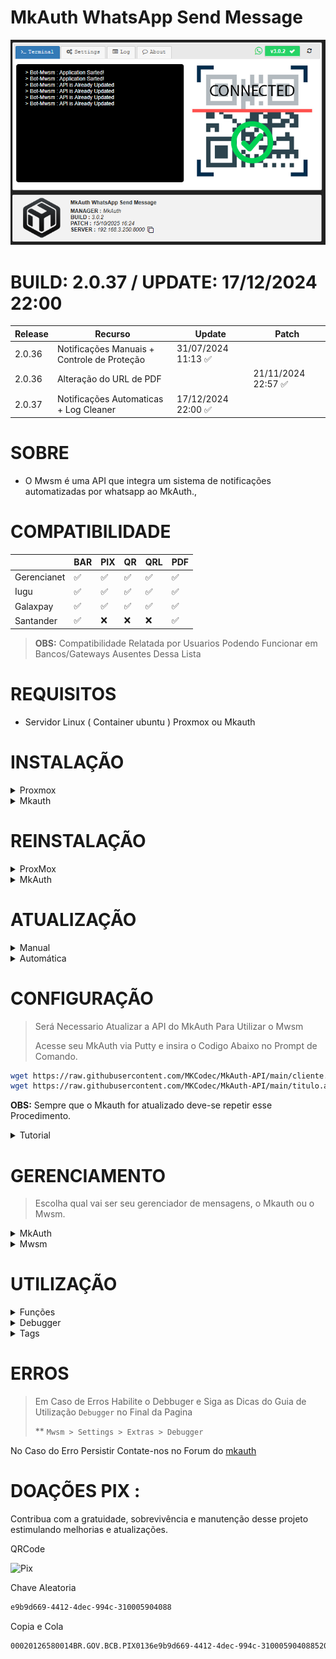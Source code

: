 # MkAuth WhatsApp Send Message

[![Node](https://raw.githubusercontent.com/MKCodec/Mwsm/main/img/Mwsm.png)](#)

# BUILD: 2.0.37 / UPDATE: 17/12/2024 22:00
| Release    | Recurso                                                                              | Update                | Patch                  |
| ---------- | ------------------------------------------------------------------------------------ | --------------------- | ---------------------- | 
|  2.0.36    | Notificações Manuais + Controle de Proteção                              | 31/07/2024 11:13 ✅   |                        |
|  2.0.36    | Alteração do URL de PDF                                                  |                        |  21/11/2024 22:57 ✅  |
|  2.0.37    | Notificações Automaticas + Log Cleaner | 17/12/2024 22:00 ✅   |                        |

# SOBRE
* O Mwsm é uma API que integra um sistema de notificações automatizadas por whatsapp ao MkAuth.,

# COMPATIBILIDADE
|                 | BAR | PIX | QR | QRL | PDF  |
| --------------------  | --- | --- | -- | --- | ---- |
|  Gerencianet     | ✅ | ✅  | ✅ | ✅ | ✅  | 
|  Iugu     | ✅ | ✅  | ✅ | ✅ | ✅  | 
|  Galaxpay     | ✅ | ✅  | ✅ | ✅ | ✅  | 
|  Santander     | ✅ | ❌  | ❌ | ❌ | ✅  | 

 > **OBS:** Compatibilidade Relatada por Usuarios Podendo Funcionar em Bancos/Gateways Ausentes Dessa Lista

# REQUISITOS
* Servidor Linux ( Container ubuntu ) Proxmox ou Mkauth

# INSTALAÇÃO

<details>
<summary>Proxmox</summary>
<br> 
  <b>OBS:</b> é necessario instalar uma distribuição linux no proxmox antes de inserir os codigos abaixo
<br><br>
  
<b>1 - </b>Atualize seu sistema
```sh
apt update
```
```sh
apt upgrade -y
```

<b>2 - </b>Instale as dependencias necessarias
```sh
apt-get install git curl libnss3-dev libgdk-pixbuf2.0-dev libgtk-3-dev libxss-dev libasound2 build-essential -y
```

<b>3 - </b>Instale o node
```sh
curl -fsSL https://deb.nodesource.com/setup_20.x | sudo -E bash - && apt-get install -y nodejs
```

<b>4 - </b>Instale o Mwsm
```sh
git clone https://github.com/MKCodec/Mwsm.git /var/api/Mwsm && cd /var/api/Mwsm
```
<b>5 - </b>Instale as dependencias do Mwsn
```sh
npm install --silent && npm run start:mwsm
```
</details>

<details>
<summary>Mkauth</summary>
<br>
  
<b>1 - </b>Atualize seu sistema
```sh
sudo apt update
```

<b>2 - </b>Instale as dependencias necessarias
```sh
sudo apt install git curl build-essential
```
```sh
sudo apt-get install ca-certificates fonts-liberation libappindicator3-1 libasound2 libatk-bridge2.0-0 libatk1.0-0 libc6 libcairo2 libcups2 libdbus-1-3 libexpat1 libfontconfig1 libgbm1 libgcc1 libglib2.0-0 libgtk-3-0 libnspr4 libnss3 libpango-1.0-0 libpangocairo-1.0-0 libstdc++6 libx11-6 libx11-xcb1 libxcb1 libxcomposite1 libxcursor1 libxdamage1 libxext6 libxfixes3 libxi6 libxrandr2 libxrender1 libxss1 libxtst6 lsb-release wget xdg-utils
```

<b>3 - </b>Instale o node
```sh
sudo curl -fsSL https://deb.nodesource.com/setup_20.x | sudo -E bash - && apt-get install -y nodejs
```
<b>4 - </b>Crie o diretório de instalação do Mwsm
```sh
sudo mkdir -p /var/api/Mwsm
```

<b>5 - </b>Instale o Mwsm
```sh
sudo git clone https://github.com/MKCodec/Mwsm.git /var/api/Mwsm && cd /var/api/Mwsm
```

<b>6 - </b>Instale as dependencias do Mwsn
```sh
sudo npm install --silent
```

<b>7 - </b>Inicialize o Mwsn
```sh
sudo npm run start:mwsm
```

</details>

# REINSTALAÇÃO
<details>
<summary>ProxMox</summary>
  
```sh
sudo apt-get install build-essential && cd ~ && cd /var/api/Mwsm && pm2 delete all && pm2 kill && npm remove pm2 -g && mkdir -p ~/.pm2/node_modules/ && cd ~ && rm -r /var/api/Mwsm && git clone https://github.com/MKCodec/Mwsm.git /var/api/Mwsm && cd /var/api/Mwsm && npm install --silent && npm i -g pm2 && pm2 update && pm2 flush && pm2 start mwsm.json && pm2 save && pm2 startup && pm2 log 0
```

</details>
<details>
<summary>MkAuth</summary>
  
```sh
cd ~ && cd /var/api/Mwsm && pm2 kill && pm2 delete all && npm remove pm2 -g || apt-get remove nodejs -y && rm -vrf ~/.pm2/node_modules /var/api/Mwsm && apt-get install -y ca-certificates fonts-liberation libappindicator3-1 libasound2 libatk-bridge2.0-0 libatk1.0-0 libc6 libcairo2 libcups2 libdbus-1-3 libexpat1 libfontconfig1 libgbm1 libgcc1 libglib2.0-0 libgtk-3-0 libnspr4 libnss3 libpango-1.0-0 libpangocairo-1.0-0 libstdc++6 libx11-6 libx11-xcb1 libxcb1 libxcomposite1 libxcursor1 libxdamage1 libxext6 libxfixes3 libxi6 libxrandr2 libxrender1 libxss1 libxtst6 lsb-release wget xdg-utils git curl build-essential && curl -fsSL https://deb.nodesource.com/setup_20.x | sudo -E bash - && apt-get install -y nodejs && cd ~ && mkdir -p /var/api/Mwsm && git clone https://github.com/MKCodec/Mwsm.git /var/api/Mwsm  && cd /var/api/Mwsm && npm i git+https://github.com/MKCodec/WhatsApp-API && npm install github:MKCodec/WhatsApp-API && npm install --silent && npm i -g pm2 && pm2 update && pm2 flush && pm2 start mwsm.json && pm2 save && pm2 startup && pm2 log 0
```
</details>
</details>

# ATUALIZAÇÃO
<details>
<summary>Manual</summary>
 <br>

  * Insira um dos codigos no prompt de comando onde o mwsm esta instalado.
   
 
> **Update :** Utilize quando a sua versão instalada for inferior ao do Release [ Requer Reconfiguração ] 
>
> **Patch :** Utilize quando a sua versão instalada for igual ao do Release

 * Lembre-se de sempre atualizar o navegador (F5) quando realizar uma atualização Manual.

**Update:**
```sh
cd ~ && cd /var/api/Mwsm && pm2 delete all && pm2 kill && git reset --hard HEAD~1 && git pull "https://github.com/MKCodec/Mwsm.git" --rebase --autostash && npm install --silent && npm run start:mwsm

```

**Patch:**
```sh
wget https://raw.githubusercontent.com/MKCodec/Mwsm/main/mwsm.js -O /var/api/Mwsm/mwsm.js
wget https://raw.githubusercontent.com/MKCodec/Mwsm/main/script.js -O /var/api/Mwsm/script.js
wget https://raw.githubusercontent.com/MKCodec/Mwsm/main/style.css -O /var/api/Mwsm/style.css
wget https://raw.githubusercontent.com/MKCodec/Mwsm/main/index.html -O /var/api/Mwsm/index.html
cd ~ && cd /var/api/Mwsm && pm2 log 0
```

</details>

<details>
<summary>Automática</summary>
<br>
<b>1 - </b>Habilite a função no webadmin do mwsm. 

 
 ** `Extras > Update`**

 > as atualizações serão instaladas entre 00:00 e 05:00 am e conterão somente correções de bugs que não interferem no funcionamento da API, atualizações criticas que requerem reconfiguração serão feitas somente de forma manual.
</details>


# CONFIGURAÇÃO
> Será Necessario Atualizar a API do MkAuth Para Utilizar o Mwsm
> 
> Acesse seu MkAuth via Putty e insira o Codigo Abaixo no Prompt de Comando.
> 
```sh
wget https://raw.githubusercontent.com/MKCodec/MkAuth-API/main/cliente.api -O /opt/mk-auth/api/cliente.api
wget https://raw.githubusercontent.com/MKCodec/MkAuth-API/main/titulo.api -O /opt/mk-auth/api/titulo.api
```
**OBS:** Sempre que o Mkauth for atualizado deve-se repetir esse Procedimento.

<details>
<summary>Tutorial</summary>
<br>
<b>1 - </b>Habilite o Tunel Dev API do MKauth

** `Opções > Rede do Servidor > MkTunel > ( Ativar e Gravar )`

[![MkAuth](https://raw.githubusercontent.com/MKCodec/Mwsm/main/img/dev.png)](#)


<b>2 - </b>Habilite o EndPoint (Titulos GET) e (Cliente GET) do MkAuth

** `Provedor > Controle de Usuarios > API > ( Habilitar Endpoints titulo.api GET, cliente.api GET e Gravar )`

[![MkAuth](https://raw.githubusercontent.com/MKCodec/Mwsm/main/img/endpoint.png)](#)

<b>3 - </b>Acesse seu servidor web através do IP:PORTA em uma nova aba do novegador

[![Node](https://raw.githubusercontent.com/MKCodec/Mwsm/main/img/terminal.png)](#)

<b>4 - </b>Aguarde a geração do QRCode

<b>5 - </b>Faça a leitura do QRCode com o WhatsApp

** `Whatsapp > Menu > Aparelhos Conectados > Conectar um Aparelho`

<b>6 - </b>Entre no whatsapp que acabou de conectar e pegue o token temporario para acessar as configurações

<b>OBS:</b> para criar um token fixo envie o comando como mensagem de outro celular para o numero conectado a API

  ```sh
Token:SENHA
```
<b>TOKEN</b> = *Comando* | <b>:</b> = *Divisor* | <b>SENHA</b> { altere para sua senha de 7 digitos }


<b>7- </b>Altere o valor conforme suas necessidades.

[![Node](https://raw.githubusercontent.com/MKCodec/Mwsm/main/img/settings.png)](#)

| Nome            | Default           | Função                                                          |
| --------------- | ----------------- | --------------------------------------------------------------- |
| `Break`         | `1 segundo`       | Tempo de disparo entre mensagens condicionadas com a TAG `##`.  |
| `Sleep`         | `30 segundos`     | Tempo de disparo entre mensagens com numeros diferentes.        |
| `Access`        | `8000`            | Porta de acesso do sistema/interface.                           |
| `Call`          |                   | Resposta após Receber uma Chamada.                              |
| `Wait`          | `1 segundo`       | Tempo para Rejeitar uma Chamada.                                |
| `Message      ` |                   | Resposta após Receber uma Mensagem.                             |
| `Auto-Response` | `on`              | Habilitar Resposta Automatica.                                  |
| `Replies`       | `on`              | Marcar conversas em resposta automaticas.                       |
| `Auto-Reject`   | `on`              | Habilitar Rejeição de Chamadas Automatica.                      |
| `Alert`         | `on`              | Habilitar Mensagem de Resposta ao Rejeitar Chamadas.            |
| `Counter`       | `1`               | Quantidade de Auto-Respostas por usuario (renovado todo dia)    |



<b>8 - </b>Configure a API do MkAuth no Mwsm.
** `Mwsm > Settings > API`

| Campo     |  Dado                                                     |
| ----------|-------------------------------------------------------------|
| `TUNEL`   | Insira o URL encontrada em Tunel no passo 2 desse tutorial  |
| `CLIENT`  | Insira o Codigo encontrado em Client no passo 2 desse tutorial |
| `SECRET`  | Insira o Codigo encontrado em Secret no passo 2 desse tutorial |
| `DOMAIN`  | Insira o Dominio ou IP do seu mkauth                        |
| `VERSION` | Alterne entre v1 ou v2 caso ocorra falhas no PDF do Boleto  |
| `MODE`    | Escolha o tipo de conexão, Tunel MkAuth ou via Dominio      |

[![MkAuth](https://raw.githubusercontent.com/MKCodec/Mwsm/main/img/sync.png)](#)

| Nome           |  Função                                                         |
| -------------- |   --------------------------------------------------------------|
| `Delay`        | Tempo de espera para disparo de mensagens ordenadas.            |
| `MkAuth Link`  | Habilita a sincronia com a API do MkAuth.                       |
| `BAR`          | Envia codigo de barras.                                         |
| `PIX`          | Envia codigo pix copia e cola                                   |
| `QR`           | Envia imagem do Qrcode pix.                                     |
| `QRL`          | Envia link pix Para acessar QRCode e Copia e cola.              |
| `PDF`          | Envia Boleto em PDF                                             |

<b>OBS:</b> Por padrão o delay ideal é 2s porem se sua API disparar de forma desordenada considere elevar esse valor.
</details>

# GERENCIAMENTO
> Escolha qual vai ser seu gerenciador de mensagens, o Mkauth ou o Mwsm.

<details>
<summary>MkAuth</summary>
 <br>
 
 <b>1 - </b>Configure seu servidor no MKAuth seguindo as instruções do servidor Web
 
> **Senha :** Insira o `Token Fixo` de Acesso ao Aplicativo no Campo Senha no MkAuth
<br>

* MkAuth até Versão 24.02
  
 ** `Opções > Servidor de SMS > Servidor`
 
[![MkAuth](https://raw.githubusercontent.com/MKCodec/Mwsm/main/img/mkauth.png)](#)

* MkAuth Versão 24.03 ou Superior
 
** `Opções > Servidor de WhatsApp > Servidor`
 
[![MkAuth](https://raw.githubusercontent.com/MKCodec/Mwsm/main/img/whatsapp.png)](#)
</details>

<details>
<summary>Mwsm</summary>
<br>
 
 ** `Settings > API > Tela 2`

> O Sistema de Agendamento será carregado sempre das 00:00 até 2:59 e os disparos de cobranças será feito conforme configurados na API ( Hora, Dia, Turno ) .
  
<b>OBS:</b> Definia como o sistema de disparos vai se comportar
 
[![MkAuth](https://raw.githubusercontent.com/MKCodec/Mwsm/main/img/autobot.png)](#)

| Nome            |  Função                                                         |
| --------------  |   --------------------------------------------------------------|
| `Messages`| Mensagens Recebidas pelo cliente  |
| `Sun` a `Sat`   | Dias permitidos para Disparo das Mensagens. ( Domingo a Sabado )          |
| `Morn` a `Night`| Turnos Permitos Para Disparos das Mensagens. ( manha, tarde, noite )  |
| `Auto Messages` | Habilita a API como Gerente de Disparos                                   |
| `Select Message` | Seleciona Qual mensagem será editada                                   |
| `Variant` | Seleciona Qual variação de mensagem será editada                                   |
| `Schedule` | Intervalo de Cobrança entre 5 dias antes até 40 dias do vencimento                                   |

<b>OBS:</b> Ao Habilitar a opção `Auto Messages` a aplicação vai para de responder requisições vindas do MkAuth.
<br>
> Por Padrão a montagem da fila de agendamento é construida diariamente entre 00:00 e 02:59.
<br>

* Evite problemas com bloqueios do algoritimo do whatsapp configurando variações de mensagens.

`Settings > Extras > Anti-Spam`

* Defina como o sistema anti-spam vai ser ativado
  
 
[![MkAuth](https://raw.githubusercontent.com/MKCodec/Mwsm/main/img/spam.png)](#)
<br>
| Nome            |  Função                                                         |
| --------------  |   --------------------------------------------------------------|
| `Order`| Envia as variações conforme sua ordem 1-2-3  |
| `Random`| Envia as variações de forma aleatoria        |
<br>

* Alterne entre as Variações para configurar cada mensagem
 
`Settings > API > Tela 2 > 1-2-3`

[![MkAuth](https://raw.githubusercontent.com/MKCodec/Mwsm/main/img/spam2.png)](#)


* Habilite a sincronização de Titulos entre MkAuth e Mwsm

`Settings > Extras > Sync`
> Por padrão o Mwsm vai monitorar pagamentos baseados nas cobranças ja enviadas pela API, para refinar esse monitoramento Habilite a sincronização.

[![MkAuth](https://raw.githubusercontent.com/MKCodec/Mwsm/main/img/resync.png)](#)


* Defina uma faixa de horario para ativação da lista de agendamento.

`Settings > Extras > Shif`

> Por padrão a lista de agendamento funciona entre 8:00 e 22:00 respeitando a configuração do turno.
   
[![MkAuth](https://raw.githubusercontent.com/MKCodec/Mwsm/main/img/shifts.png)](#)
<br>
| Nome            |  Função                                                         |
| --------------  |   --------------------------------------------------------------|
| `7:00 > 10:00`| Hora Base para inicio da lista de Agendamento  |
| `20:00 > 22:00`| Hora Base para fim da lista de Agendamento        |
</details>


# UTILIZAÇÃO
<details>
<summary>Funções</summary>
<br>
 
> Utilize o simulador do mkauth antes de colocar em produção : `settings > Options > Run`.
 
[![Node](https://raw.githubusercontent.com/MKCodec/Mwsm/main/img/msn.png)](#)
 
> Exemplo para teste no webadmin ( mkauth simulator )
> ```sh
> {"uid":"E5:BE:ED:DE:2E:EF","find":"415"}
> ```
> Exemplo de utilização no mkauth ( Insira exatamente assim, não edite )
> ```sh
> {"uid":"%logincliente%","find":"%numerotitulo%"}
> ```
> É possivel combinar a Utilização com a tag ## seguindo o exemplo abaixo:
> ```sh
> Mensagem1##https://via.placeholder.com/350x150.png##Mensagem3##{"uid":"%logincliente%","find":"%numerotitulo%"}##Mensagem5
> ```

### Exemplo De Mensagem Para Utilização no MkAuth
> ** `Opções > Servidor de SMS > Mensagens` ou `Opções > Servidor de WhatsApp > Mensagens > Interação 01` 
> 
> ```sh
> Olá %nomeresumido%, sua fatura %numerotitulo% vence no dia %vencimento%, para sua comodidade estamos enviado os dados para pagamento: ##{"uid":"%logincliente%","find":"%numerotitulo%"}##desconsidere esse aviso caso tenha feito o pagamento.
> ```

### Como Enviar Mensagens Via Mikrotik
> As mensagens via Mikrotik podem ser enviadas via Script com o comando Abaixo:
> 
> ```sh
> /tool fetch "http://IP-API/mikrotik/TOKEN/DDI+DDD+NUMERO/MENSAGEM"
> ```
>
> **OBS:** Subistitua os Espaços por `%20` ao Inserir uma Mensage no Toll Fetch
> 
> **Ex:** Para `/tool fetch "http://192.168.3.250:8000/mikrotik/1234567/5511988888888/Mensagem de Teste"` :
> 
> ```sh
> /tool fetch "http://192.168.3.250:8000/mikrotik/1234567/5511988888888/Mensagem%20de%20Teste"
> ```

### Como Limpar o Log De Mensagem
> Para Limpar o Log de Mensagens Registradas no API siga os Passos Abaixo:
> 
> `Settings > Extras > Eraser` e Clique em Reset
[![Node](https://raw.githubusercontent.com/MKCodec/Mwsm/main/img/reset.png)](#)

### Como Rennviar uma Mensagens com Falhas no Log
> `Settings > API > Tela 3`
> 
> Selecione o Mes, Status e Clique em Carregar
> 
> Clique sobre o Titulo, ao passar o Cursor sobre cada um vai aparecer o nome do cliente

[![Node](https://raw.githubusercontent.com/MKCodec/Mwsm/main/img/resent.png)](#)
| Opção            |  Função                                                                              |
| -----------------|--------------------------------------------------------------------------------------|
| `Month`           | Mês de Referencia Entre 1 e 12                                                         |
| `Status`          | Status da Assinatura ( ALL = Todos, DUE = Atrasados, Open = Abertos, Pay = Pagos )              |
| `Reload`          | Recarregar Lista com Parametros escolhidos                                                            |

### Testando
<b>1 - </b>Envie uma mensagem pelo Sumulador `settings > Options > Run` ou MkAuth `Opções > Servidor de SMS > Mensagens`

<b>2 - </b>Verifique o Status do envio no Log `Mwsm > Log`.

[![Node](https://raw.githubusercontent.com/MKCodec/Mwsm/main/img/log.png)](#)
| Opção            |  Função                                                                              |
| -----------------|--------------------------------------------------------------------------------------|
| `ID`             | Idenificador de Registro                                                             |
| `TITLE`          | Balão Flutuante com numero do titulo (Boleto) ao selecionar um Registro              |
| `START`          | Inicio do Processamento                                                              |
| `FINISH`         | Conclusão do Processamento                                                           |
| `TARGET`         | Whatsapp Alvo do Disparo                                                             |
| `STATUS`         | Status do Envio                                                                      |

</details>

<details>
<summary>Debugger</summary>
<br>
 
> Para um melhor entendimento utilize esse guia como base na solução de possiveis erros.
> 
> ** `Settings > Extras > Debug ON`
>
> Todos os Resultados tem somente 2 retornos possiveis:<br>
> <b>True</b> = Positivo<br><b>False</b> = Negativo

### 1 - Teste a Conexão com API MkAuth
> ** `Settings > API > MkAuth Link` ( Desabilite e Habilite )

[![Node](https://raw.githubusercontent.com/MKCodec/Mwsm/main/img/auth.png)](#)
| Opção            |  Retorno                                                    |
| -----------------|-------------------------------------------------------------|
| `Authentication` | Autenticação com API do MkAuth via Token JWT                |
| `Communication`  | Comunicação Entre APP e API do MkAuth                   |


<br>

### 2 - Teste a Comunicação da API MkAuth

Utilize o Simulador MkAuth para analisar esses dados

** `Settings > Run > MkAuth Simulator ON`

Em um cenario em que a comunicação foi feita de forma correta receberemos o seguinte resultado

[![Node](https://raw.githubusercontent.com/MKCodec/Mwsm/main/img/success.png)](#)

> Na Primeira linha temos o comando de entrada de acesso a API do MkAuth.
> 
> Nas Demais Linhas Temos o Retorno Da API e por Fim o Resultado da Requisição.


| Opção        |  Retorno                                                |
| -------------|---------------------------------------------------------|
| `Payment`    | Status do Pagamento da Mensalidade Pesquisada           |
| `MkAuth`     | Modulos Disponiveis no Aplicativo                       |
| `Module`     | Função Integrada pela API                               |
| `Available`  | Disponibilidade pelo Gateway de Pagamento               |
| `Allowed`    | Permissão de Utilização Configurada em `Settings > API` |

Em um Cenario em que Ocorreu uma Falha na Requisição, o Debug ira Apontar a Falha e Onde Ocorreu

O Dado inserido no campo uid esta incorreto ( não existe no MkAUth )

[![Node](https://raw.githubusercontent.com/MKCodec/Mwsm/main/img/uid.png)](#)

O Dado inserido no campo find esta incorreto ( não faz parte do uid inserido )

[![Node](https://raw.githubusercontent.com/MKCodec/Mwsm/main/img/find.png)](#)


> É importante Levar em Consideração que os Dados Enviados Pelo MkAuth utilizando suas variaveis são enviados ao Aplicativo Seguindo o Mesmo Caminho que o `MkAUth Simulator`, se o Comando `{"uid":"%logincliente%","find":"%numerotitulo%"}` vindo do MkAuth Funcionar más o `{"uid":"Paulo.Santos","find":"144"}` inserido no Simulador não Funcionar é Possivel que vc Esteja Inserindo de Forma Errada, desse modo sugerimos que Dispare uma Mensagem via MkAuth e Copie a Primeira Linha do Debug para Disparar via Simulador.
>
> **OBS:**  `%numerotitulo%` é uma variavel **exclusiva** de SMS `Opções > Servidor de SMS > Mensagens` e não é possivel incluir como mensagem ( cartinha na lista de clientes ).

</details>

<details>
<summary>Tags</summary>
<br>

| Tag            | Efeito         | Exemplo                                                         |
| -------------- | -------------- | --------------------------------------------------------------- |
| `##`   | quebra balão   | Mensagem1`##`Mensagem2`##`Mensagem3                                     |
| `\n`   | quebra linha   | Linha1`\n`Linha2`\n`Linha3                                              |
| `*`    | negrito        | `*`Mensagem`*`                                                          |

</details>

# ERROS
> Em Caso de Erros Habilite o Debbuger e Siga as Dicas do Guia de Utilização `Debugger` no Final da Pagina
>
> ** `Mwsm > Settings > Extras > Debugger`
>
No Caso do Erro Persistir Contate-nos no Forum do [mkauth](https://mk-auth.com.br/forum/topics/envio-de-mensagem-via-whatsapp-100-gratuito)

# DOAÇÕES PIX :
Contribua com a gratuidade, sobrevivência e manutenção desse projeto estimulando melhorias e atualizações.

QRCode

![Pix](https://github.com/MKCodec/Mwsm/assets/143403919/24660f85-17d0-4de4-94e7-de85828a9265)

Chave Aleatoria
```sh
e9b9d669-4412-4dec-994c-310005904088
```

Copia e Cola
```sh
00020126580014BR.GOV.BCB.PIX0136e9b9d669-4412-4dec-994c-3100059040885204000053039865802BR5924CLEBER FERREIRA DE SOUZA6007CARUARU62070503***63045854
```
